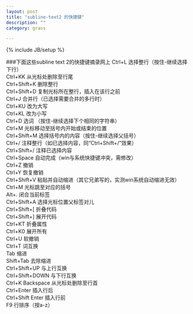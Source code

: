```yaml
---
layout: post
title: "subline-text2 的快捷键"
description: ""
category: grass

---
```

{% include JB/setup %}

###下面这些subline text 2的快捷键摘录网上
Ctrl+L 选择整行（按住-继续选择下行）  
Ctrl+KK 从光标处删除至行尾   
Ctrl+Shift+K 删除整行   
Ctrl+Shift+D 复制光标所在整行，插入在该行之前   
Ctrl+J 合并行（已选择需要合并的多行时）   
Ctrl+KU 改为大写   
Ctrl+KL 改为小写   
Ctrl+D 选词 （按住-继续选择下个相同的字符串）   
Ctrl+M 光标移动至括号内开始或结束的位置   
Ctrl+Shift+M 选择括号内的内容（按住-继续选择父括号）   
Ctrl+/ 注释整行（如已选择内容，同“Ctrl+Shift+/”效果）   
Ctrl+Shift+/ 注释已选择内容   
Ctrl+Space 自动完成（win与系统快捷键冲突，需修改）   
Ctrl+Z 撤销   
Ctrl+Y 恢复撤销   
Ctrl+Shift+V 粘贴并自动缩进（其它兄弟写的，实测win系统自动缩进无效）  
Ctrl+M 光标跳至对应的括号   
Alt+. 闭合当前标签   
Ctrl+Shift+A 选择光标位置父标签对儿   
Ctrl+Shift+[ 折叠代码   
Ctrl+Shift+] 展开代码   
Ctrl+KT 折叠属性   
Ctrl+K0 展开所有   
Ctrl+U 软撤销   
Ctrl+T 词互换   
Tab 缩进   
Shift+Tab 去除缩进   
Ctrl+Shift+UP 与上行互换   
Ctrl+Shift+DOWN 与下行互换   
Ctrl+K Backspace 从光标处删除至行首   
Ctrl+Enter 插入行后   
Ctrl+Shift Enter 插入行前   
F9 行排序（按a-z）   
